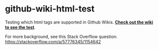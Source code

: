 # github-wiki-html-test
Testing which html tags are supported in Github Wikis. **[Check out the wiki to see the test](https://github.com/bryanbraun/github-wiki-html-test/wiki)**.

For more background, see this Stack Overflow question: https://stackoverflow.com/a/57776345/1154642
